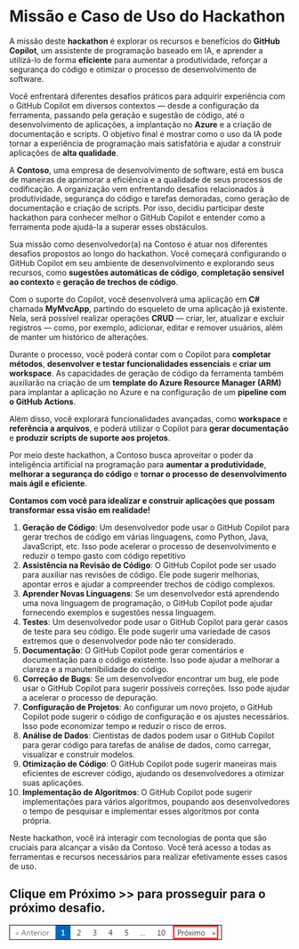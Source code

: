 # Missão e Caso de Uso do Hackathon

A missão deste **hackathon** é explorar os recursos e benefícios do **GitHub Copilot**, um assistente de programação baseado em IA, e aprender a utilizá-lo de forma **eficiente** para aumentar a produtividade, reforçar a segurança do código e otimizar o processo de desenvolvimento de software.

Você enfrentará diferentes desafios práticos para adquirir experiência com o GitHub Copilot em diversos contextos — desde a configuração da ferramenta, passando pela geração e sugestão de código, até o desenvolvimento de aplicações, a implantação no **Azure** e a criação de documentação e scripts. O objetivo final é mostrar como o uso da IA pode tornar a experiência de programação mais satisfatória e ajudar a construir aplicações de **alta qualidade**.

A **Contoso**, uma empresa de desenvolvimento de software, está em busca de maneiras de aprimorar a eficiência e a qualidade de seus processos de codificação. A organização vem enfrentando desafios relacionados à produtividade, segurança do código e tarefas demoradas, como geração de documentação e criação de scripts. Por isso, decidiu participar deste hackathon para conhecer melhor o GitHub Copilot e entender como a ferramenta pode ajudá-la a superar esses obstáculos.

Sua missão como desenvolvedor(a) na Contoso é atuar nos diferentes desafios propostos ao longo do hackathon. Você começará configurando o GitHub Copilot em seu ambiente de desenvolvimento e explorando seus recursos, como **sugestões automáticas de código**, **completação sensível ao contexto** e **geração de trechos de código**.

Com o suporte do Copilot, você desenvolverá uma aplicação em **C#** chamada **MyMvcApp**, partindo do esqueleto de uma aplicação já existente. Nela, será possível realizar operações **CRUD** — criar, ler, atualizar e excluir registros — como, por exemplo, adicionar, editar e remover usuários, além de manter um histórico de alterações.

Durante o processo, você poderá contar com o Copilot para **completar métodos**, **desenvolver e testar funcionalidades essenciais** e **criar um workspace**. As capacidades de geração de código da ferramenta também auxiliarão na criação de um **template do Azure Resource Manager (ARM)** para implantar a aplicação no Azure e na configuração de um **pipeline com o GitHub Actions**.

Além disso, você explorará funcionalidades avançadas, como **workspace** e **referência a arquivos**, e poderá utilizar o Copilot para **gerar documentação** e **produzir scripts de suporte aos projetos**.

Por meio deste hackathon, a Contoso busca aproveitar o poder da inteligência artificial na programação para **aumentar a produtividade**, **melhorar a segurança do código** e **tornar o processo de desenvolvimento mais ágil e eficiente**.

**Contamos com você para idealizar e construir aplicações que possam transformar essa visão em realidade!**

1. **Geração de Código**: Um desenvolvedor pode usar o GitHub Copilot para gerar trechos de código em várias linguagens, como Python, Java, JavaScript, etc. Isso pode acelerar o processo de desenvolvimento e reduzir o tempo gasto com código repetitivo
2. **Assistência na Revisão de Código**: O GitHub Copilot pode ser usado para auxiliar nas revisões de código. Ele pode sugerir melhorias, apontar erros e ajudar a compreender trechos de código complexos.
3. **Aprender Novas Linguagens**: Se um desenvolvedor está aprendendo uma nova linguagem de programação, o GitHub Copilot pode ajudar fornecendo exemplos e sugestões nessa linguagem.
4. **Testes**: Um desenvolvedor pode usar o GitHub Copilot para gerar casos de teste para seu código. Ele pode sugerir uma variedade de casos extremos que o desenvolvedor pode não ter considerado.
5. **Documentação**: O GitHub Copilot pode gerar comentários e documentação para o código existente. Isso pode ajudar a melhorar a clareza e a manutenibilidade do código.
6. **Correção de Bugs**: Se um desenvolvedor encontrar um bug, ele pode usar o GitHub Copilot para sugerir possíveis correções. Isso pode ajudar a acelerar o processo de depuração.
7. **Configuração de Projetos**: Ao configurar um novo projeto, o GitHub Copilot pode sugerir o código de configuração e os ajustes necessários. Isso pode economizar tempo и reduzir o risco de erros.
8. **Análise de Dados**: Cientistas de dados podem usar o GitHub Copilot para gerar código para tarefas de análise de dados, como carregar, visualizar e construir modelos.
9. **Otimização de Código**: O GitHub Copilot pode sugerir maneiras mais eficientes de escrever código, ajudando os desenvolvedores a otimizar suas aplicações.
10. **Implementação de Algoritmos**: O GitHub Copilot pode sugerir implementações para vários algoritmos, poupando aos desenvolvedores o tempo de pesquisar e implementar esses algoritmos por conta própria.

Neste hackathon, você irá interagir com tecnologias de ponta que são cruciais para alcançar a visão da Contoso. Você terá acesso a todas as ferramentas e recursos necessários para realizar efetivamente esses casos de uso.

## Clique em Próximo >> para prosseguir para o próximo desafio.

![](../../media/next-page-p.png)
